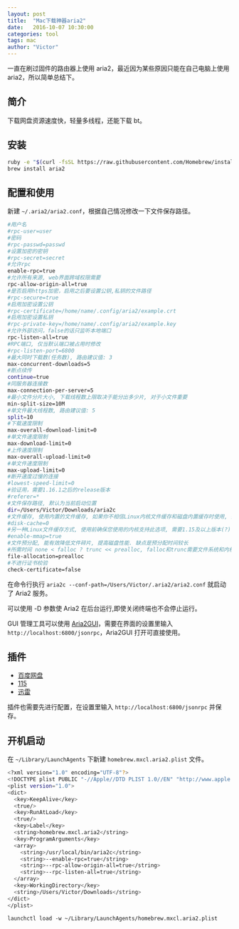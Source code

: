 ```yaml
---
layout: post
title:  "Mac下载神器aria2"
date:   2016-10-07 10:30:00
categories: tool
tags: mac
author: "Victor"
---
```


一直在刷过固件的路由器上使用 aria2，最近因为某些原因只能在自己电脑上使用 aria2，所以简单总结下。

## 简介

下载网盘资源速度快，轻量多线程，还能下载 bt。

## 安装

```bash
ruby -e "$(curl -fsSL https://raw.githubusercontent.com/Homebrew/install/master/install)" < /dev/null 2> /dev/null
brew install aria2
```

## 配置和使用

新建 `~/.aria2/aria2.conf`，根据自己情况修改一下文件保存路径。

```bash
#用户名
#rpc-user=user
#密码
#rpc-passwd=passwd
#设置加密的密钥
#rpc-secret=secret
#允许rpc
enable-rpc=true
#允许所有来源, web界面跨域权限需要
rpc-allow-origin-all=true
#是否启用https加密，启用之后要设置公钥,私钥的文件路径
#rpc-secure=true
#启用加密设置公钥
#rpc-certificate=/home/name/.config/aria2/example.crt
#启用加密设置私钥
#rpc-private-key=/home/name/.config/aria2/example.key
#允许外部访问，false的话只监听本地端口
rpc-listen-all=true
#RPC端口, 仅当默认端口被占用时修改
#rpc-listen-port=6800
#最大同时下载数(任务数), 路由建议值: 3
max-concurrent-downloads=5
#断点续传
continue=true
#同服务器连接数
max-connection-per-server=5
#最小文件分片大小, 下载线程数上限取决于能分出多少片, 对于小文件重要
min-split-size=10M
#单文件最大线程数, 路由建议值: 5
split=10
#下载速度限制
max-overall-download-limit=0
#单文件速度限制
max-download-limit=0
#上传速度限制
max-overall-upload-limit=0
#单文件速度限制
max-upload-limit=0
#断开速度过慢的连接
#lowest-speed-limit=0
#验证用，需要1.16.1之后的release版本
#referer=*
#文件保存路径, 默认为当前启动位置
dir=/Users/Victor/Downloads/aria2c
#文件缓存, 使用内置的文件缓存, 如果你不相信Linux内核文件缓存和磁盘内置缓存时使用, 需要1.16及以上版本
#disk-cache=0
#另一种Linux文件缓存方式, 使用前确保您使用的内核支持此选项, 需要1.15及以上版本(?)
#enable-mmap=true
#文件预分配, 能有效降低文件碎片, 提高磁盘性能. 缺点是预分配时间较长
#所需时间 none < falloc ? trunc << prealloc, falloc和trunc需要文件系统和内核支持
file-allocation=prealloc
#不进行证书校验
check-certificate=false
```

在命令行执行 `aria2c --conf-path=/Users/Victor/.aria2/aria2.conf` 就启动了 Aria2 服务。

可以使用 -D 参数使 Aria2 在后台运行,即使关闭终端也不会停止运行。

GUI 管理工具可以使用 [Aria2GUI](https://github.com/yangshun1029/aria2gui)，需要在界面的设置里输入 `http://localhost:6800/jsonrpc`，Aria2GUI 打开可直接使用。

## 插件

* [百度网盘](https://github.com/acgotaku/BaiduExporter)
* [115](https://github.com/acgotaku/115)
* [迅雷](https://github.com/binux/ThunderLixianExporter)

插件也需要先进行配置，在设置里输入 `http://localhost:6800/jsonrpc` 并保存。

## 开机启动

在 `~/Library/LaunchAgents` 下新建 `homebrew.mxcl.aria2.plist` 文件。

```bash
<?xml version="1.0" encoding="UTF-8"?>
<!DOCTYPE plist PUBLIC "-//Apple//DTD PLIST 1.0//EN" "http://www.apple.com/DTDs/PropertyList-1.0.dtd">
<plist version="1.0">
<dict>
  <key>KeepAlive</key>
  <true/>
  <key>RunAtLoad</key>
  <true/>
  <key>Label</key>
  <string>homebrew.mxcl.aria2</string>
  <key>ProgramArguments</key>
  <array>
    <string>/usr/local/bin/aria2c</string>
    <string>--enable-rpc=true</string>
    <string>--rpc-allow-origin-all=true</string>
    <string>--rpc-listen-all=true</string>
  </array>
  <key>WorkingDirectory</key>
  <string>/Users/Victor/Downloads</string>
</dict>
</plist>
```

`launchctl load -w ~/Library/LaunchAgents/homebrew.mxcl.aria2.plist`
